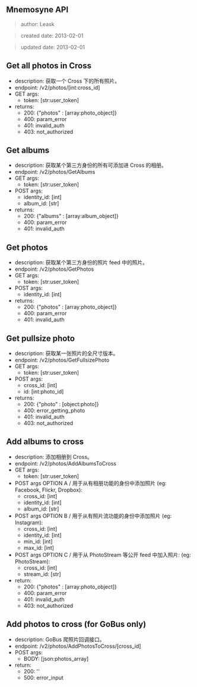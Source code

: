 Mnemosyne API
------------------------
> author: Leask

> created date: 2013-02-01

> updated date: 2013-02-01


## Get all photos in Cross
* description: 获取一个 Cross 下的所有照片。
* endpoint: /v2/photos/[int:cross_id]
* GET args:
    - token: [str:user_token] 
* returns:
    - 200: {"photos" : [array:photo_object]}
    - 400: param_error
    - 401: invalid_auth
    - 403: not_authorized


## Get albums
* description: 获取某个第三方身份的所有可添加进 Cross 的相册。
* endpoint: /v2/photos/GetAlbums
* GET args:
    - token: [str:user_token]
* POST args:
    - identity_id: [int]
    - album_id: [str]
* returns:
    - 200: {"albums" : [array:album_object]} 
    - 400: param_error
    - 401: invalid_auth


## Get photos
* description: 获取某个第三方身份的照片 feed 中的照片。
* endpoint: /v2/photos/GetPhotos
* GET args:
    - token: [str:user_token]
* POST args:
    - identity_id: [int]
* returns:
    - 200: {"photos" : [array:photo_object]}
    - 400: param_error
    - 401: invalid_auth


## Get pullsize photo
* description: 获取某一张照片的全尺寸版本。
* endpoint: /v2/photos/GetFullsizePhoto
* GET args:
    - token: [str:user_token]
* POST args:
    - cross_id: [int]
    - id: [int:photo_id]
* returns:
    - 200: {"photo" : [object:photo]}
    - 400: error_getting_photo
    - 401: invalid_auth
    - 403: not_authorized


## Add albums to cross
* description: 添加相册到 Cross。
* endpoint: /v2/photos/AddAlbumsToCross
* GET args:
    - token: [str:user_token]
* POST args OPTION A / 用于从有相册功能的身份中添加照片
  (eg: Facebook, Flickr, Dropbox):
    - cross_id: [int]
    - identity_id: [int]
    - album_id: [str]
* POST args OPTION B / 用于从有照片流功能的身份中添加照片
  (eg: Instagram): 
    - cross_id: [int]
    - identity_id: [int]
    - min_id: [int]
    - max_id: [int]
* POST args OPTION C / 用于从 PhotoStream 等公开 feed 中加入照片: 
  (eg: PhotoStream): 
    - cross_id: [int]
    - stream_id: [str]
* return:
    - 200: {"photos" : [array:photo_object]}
    - 400: param_error
    - 401: invalid_auth
    - 403: not_authorized


## Add photos to cross (for GoBus only)
* description: GoBus 爬照片回调接口。
* endpoint: /v2/photos/AddPhotosToCross/[cross_id]
* POST args:
    - BODY: [json:photos_array]
* return:
    - 200: ''
    - 500: error_input
